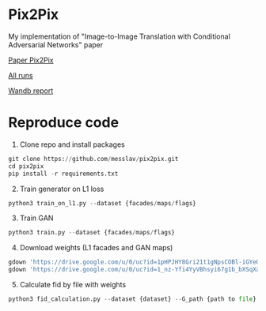 # Pix2Pix

My implementation of "Image-to-Image Translation with Conditional Adversarial Networks" paper

[Paper Pix2Pix](https://arxiv.org/pdf/1611.07004.pdf)

[All runs](https://wandb.ai/messlav/pix2pix)

[Wandb report](https://wandb.ai/messlav/pix2pix/reports/Pix2Pix--VmlldzozMTUxMDM3?accessToken=cw7eljlv7fi1wntvseghhmulmrrs09hw0jw3uxnvhpur35iwimn9gcy70brtf1rs)

# Reproduce code

1. Clone repo and install packages
```python
git clone https://github.com/messlav/pix2pix.git
cd pix2pix
pip install -r requirements.txt
```

2. Train generator on L1 loss
```python
python3 train_on_l1.py --dataset {facades/maps/flags}
```

3. Train GAN
```python
python3 train.py --dataset {facades/maps/flags}
```

4. Download weights (L1 facades and GAN maps)
```python
gdown 'https://drive.google.com/u/0/uc?id=1pHPJHY8Gri21t1gNpsCOBl-iGYeOHqW4'
gdown 'https://drive.google.com/u/0/uc?id=1_nz-Yfi4YyVBhsyi67g1b_bXSqXayC46'
```

5. Calculate fid by file with weights
```python
python3 fid_calculation.py --dataset {dataset} --G_path {path to file} 
```
